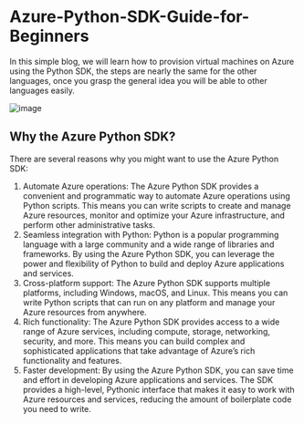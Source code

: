 # Azure-Python-SDK-Guide-for-Beginners
In this simple blog, we will learn how to provision virtual machines on Azure using the Python SDK, the steps are nearly the same for the other languages, once you grasp the general idea you will be able to other languages easily.

![image](https://user-images.githubusercontent.com/56788883/234921673-c3ed0c29-a092-4d21-8af6-3780cf15588d.png)

## Why the Azure Python SDK?
There are several reasons why you might want to use the Azure Python SDK:
1. Automate Azure operations: The Azure Python SDK provides a convenient and programmatic way to automate Azure operations using Python scripts. This means you can write scripts to create and manage Azure resources, monitor and optimize your Azure infrastructure, and perform other administrative tasks.
2. Seamless integration with Python: Python is a popular programming language with a large community and a wide range of libraries and frameworks. By using the Azure Python SDK, you can leverage the power and flexibility of Python to build and deploy Azure applications and services.
3. Cross-platform support: The Azure Python SDK supports multiple platforms, including Windows, macOS, and Linux. This means you can write Python scripts that can run on any platform and manage your Azure resources from anywhere.
4. Rich functionality: The Azure Python SDK provides access to a wide range of Azure services, including compute, storage, networking, security, and more. This means you can build complex and sophisticated applications that take advantage of Azure’s rich functionality and features.
5. Faster development: By using the Azure Python SDK, you can save time and effort in developing Azure applications and services. The SDK provides a high-level, Pythonic interface that makes it easy to work with Azure resources and services, reducing the amount of boilerplate code you need to write.

